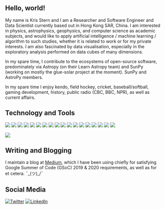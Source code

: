 ## Hello, world!
 
My name is Kris Stern and I am a Researcher and Software Engineer and Data Scientist currently based out in Hong Kong SAR, China. I am interested in physics, astrophysics, geophysics, and computer science as academic subjects, and would like to apply artificial intelligence / machine learning / algorithm to such studies, whether it is related to work or for my private interests. I am also fascinated by data visualisation, especially in the exploratory analysis performed on data cubes of many dimensions.

In my spare time, I contribute to the ecosystems of open-source software, predominately via Astropy (on their Learn Astropy team) and SunPy (working on mostly the glue-solar project at the moment). SunPy and AstroPy members. 

In my spare time I enjoy kendo, field hockey, cricket, baseball/softball, gaming development, history, public radio (CBC, BBC, NPR), as well as current affairs. 

## Technology and Tools

![](https://img.shields.io/badge/OS-macOS/Linux/Windows-informational?style=flat&logo=data:image/svg%2bxml;base64,<BASE64_DATA>)
![](https://img.shields.io/badge/Editor-IntelliJ_IDEA-informational?style=flat&logo=data:image/svg%2bxml;base64,<BASE64_DATA>)
![](https://img.shields.io/badge/Editor-PyCharm-informational?style=flat&logo=data:image/svg%2bxml;base64,<BASE64_DATA>)
![](https://img.shields.io/badge/Code-Python-informational?style=flat&logo=<LOGO_NAME>&logoColor=white&color=ff6347)
![](https://img.shields.io/badge/Code-Java-informational?style=flat&logo=<LOGO_NAME>&logoColor=white&color=ff6347)
![](https://img.shields.io/badge/Code-C++/C-informational?style=flat&logo=<LOGO_NAME>&logoColor=white&color=ff6347)
![](https://img.shields.io/badge/Code-JavaScript-informational?style=flat&logo=<LOGO_NAME>&logoColor=white&color=2bbc8a)
![](https://img.shields.io/badge/Code-HTML/CSS-informational?style=flat&logo=<LOGO_NAME>&logoColor=white&color=2bbc8a)
![](https://img.shields.io/badge/Code-SQL-informational?style=flat&logo=<LOGO_NAME>&logoColor=white&color=2bbc8a)
![](https://img.shields.io/badge/Code-PHP-informational?style=flat&logo=<LOGO_NAME>&logoColor=white&color=2bbc8a)
![](https://img.shields.io/badge/Framework-React-informational?style=flat&logo=<LOGO_NAME>&logoColor=white&color=2bbc8a)
![](https://img.shields.io/badge/Framework-Flask-informational?style=flat&logo=<LOGO_NAME>&logoColor=white&color=2bbc8a)
![](https://img.shields.io/badge/Shell-Bash-informational?style=flat&logo=<LOGO_NAME>&logoColor=white&color=5a4fcf)
![](https://img.shields.io/badge/Shell-Zsh-informational?style=flat&logo=<LOGO_NAME>&logoColor=white&color=5a4fcf)
![](https://img.shields.io/badge/Cloud-AWS/GCP/Azure-informational?style=flat&logo=<LOGO_NAME>&logoColor=white&color=fdb813)
![](https://img.shields.io/badge/Database-NoSQL/MongoDB-informational?style=flat&logo=<LOGO_NAME>&logoColor=white&color=fdb813)
![](https://img.shields.io/badge/Database-MySQL-informational?style=flat&logo=<LOGO_NAME>&logoColor=white&color=fdb813)
![](https://img.shields.io/badge/Database-PostgreSQL-informational?style=flat&logo=<LOGO_NAME>&logoColor=white&color=fdb813)

![](https://www.codewars.com/users/kakirastern/badges/small)

## Writing and Blogging

I maintain a blog at [Medium](https://medium.com/@krisastern), which I have been using chiefly for satisfying Google Summer of Code (GSoC) 2019 & 2020 requirements, as well as for et cetera. ¯\_(ツ)_/¯

## Social Media

[![Twitter][1.2]][1]
[![LinkedIn][2.2]][2]

[1.2]: https://user-images.githubusercontent.com/26264600/88994487-151cad00-d31b-11ea-8795-da01dd1f29d7.png
[2.2]: https://user-images.githubusercontent.com/26264600/88994287-99226500-d31a-11ea-9a80-a91afd654777.png

[1]: https://twitter.com/krisastern
[2]: https://www.linkedin.com/in/krisastern/

